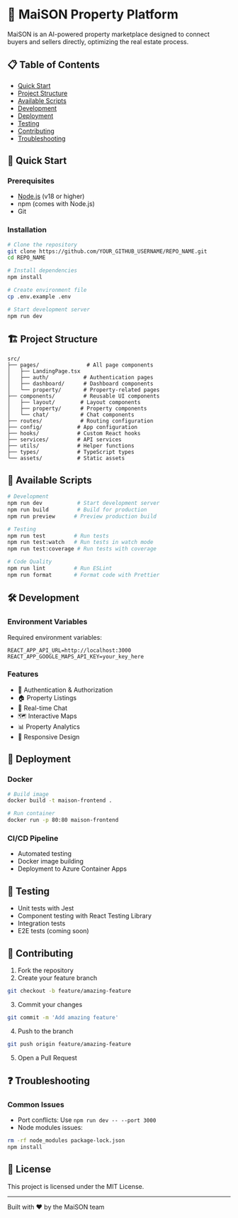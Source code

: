 # 🏡 MaiSON Property Platform

MaiSON is an AI-powered property marketplace designed to connect buyers and sellers directly, optimizing the real estate process.

## 📋 Table of Contents
- [Quick Start](#-quick-start)
- [Project Structure](#-project-structure)
- [Available Scripts](#-available-scripts)
- [Development](#-development)
- [Deployment](#-deployment)
- [Testing](#-testing)
- [Contributing](#-contributing)
- [Troubleshooting](#-troubleshooting)

## 🚀 Quick Start

### Prerequisites
- [Node.js](https://nodejs.org/) (v18 or higher)
- npm (comes with Node.js)
- Git

### Installation

```bash
# Clone the repository
git clone https://github.com/YOUR_GITHUB_USERNAME/REPO_NAME.git
cd REPO_NAME

# Install dependencies
npm install

# Create environment file
cp .env.example .env

# Start development server
npm run dev
```

## 🏗 Project Structure
```
src/
├── pages/               # All page components
│   ├── LandingPage.tsx
│   ├── auth/           # Authentication pages
│   ├── dashboard/      # Dashboard components
│   └── property/       # Property-related pages
├── components/         # Reusable UI components
│   ├── layout/        # Layout components
│   ├── property/      # Property components
│   └── chat/          # Chat components
├── routes/            # Routing configuration
├── config/           # App configuration
├── hooks/            # Custom React hooks
├── services/         # API services
├── utils/            # Helper functions
├── types/            # TypeScript types
└── assets/           # Static assets
```

## 📜 Available Scripts

```bash
# Development
npm run dev           # Start development server
npm run build         # Build for production
npm run preview      # Preview production build

# Testing
npm run test         # Run tests
npm run test:watch   # Run tests in watch mode
npm run test:coverage # Run tests with coverage

# Code Quality
npm run lint         # Run ESLint
npm run format       # Format code with Prettier
```

## 🛠 Development

### Environment Variables
Required environment variables:
```env
REACT_APP_API_URL=http://localhost:3000
REACT_APP_GOOGLE_MAPS_API_KEY=your_key_here
```

### Features
- 🔐 Authentication & Authorization
- 🏠 Property Listings
- 💬 Real-time Chat
- 🗺 Interactive Maps
- 📊 Property Analytics
- 📱 Responsive Design

## 🚀 Deployment

### Docker
```bash
# Build image
docker build -t maison-frontend .

# Run container
docker run -p 80:80 maison-frontend
```

### CI/CD Pipeline
- Automated testing
- Docker image building
- Deployment to Azure Container Apps

## 🧪 Testing
- Unit tests with Jest
- Component testing with React Testing Library
- Integration tests
- E2E tests (coming soon)

## 👥 Contributing

1. Fork the repository
2. Create your feature branch
```bash
git checkout -b feature/amazing-feature
```
3. Commit your changes
```bash
git commit -m 'Add amazing feature'
```
4. Push to the branch
```bash
git push origin feature/amazing-feature
```
5. Open a Pull Request

## ❓ Troubleshooting

### Common Issues
- Port conflicts: Use `npm run dev -- --port 3000`
- Node modules issues: 
```bash
rm -rf node_modules package-lock.json
npm install
```

## 📝 License
This project is licensed under the MIT License.

---

Built with ❤️ by the MaiSON team

